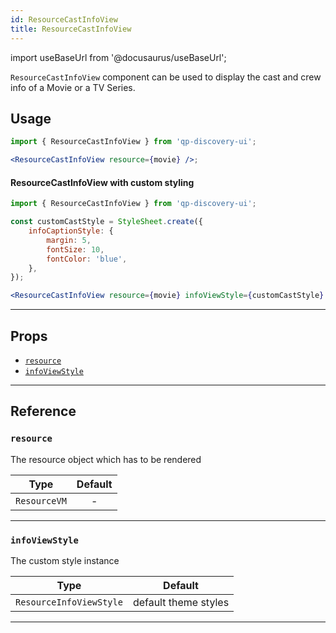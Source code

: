 ```yaml
---
id: ResourceCastInfoView
title: ResourceCastInfoView
---
```


import useBaseUrl from '@docusaurus/useBaseUrl';

`ResourceCastInfoView` component can be used to display the cast and crew info of a Movie or a TV Series.

## Usage

```jsx
import { ResourceCastInfoView } from 'qp-discovery-ui';

<ResourceCastInfoView resource={movie} />;
```

#### ResourceCastInfoView with custom styling

```jsx
import { ResourceCastInfoView } from 'qp-discovery-ui';

const customCastStyle = StyleSheet.create({
    infoCaptionStyle: {
        margin: 5,
        fontSize: 10,
        fontColor: 'blue',
    },
});

<ResourceCastInfoView resource={movie} infoViewStyle={customCastStyle} />;
```

---

## Props

-   [`resource`](#resource)
-   [`infoViewStyle`](#infoViewStyle)

---

## Reference

### `resource`

The resource object which has to be rendered

|     Type     | Default |
| :----------: | :-----: |
| `ResourceVM` |    -    |

---

### `infoViewStyle`

The custom style instance

|          Type           |       Default        |
| :---------------------: | :------------------: |
| `ResourceInfoViewStyle` | default theme styles |

---
